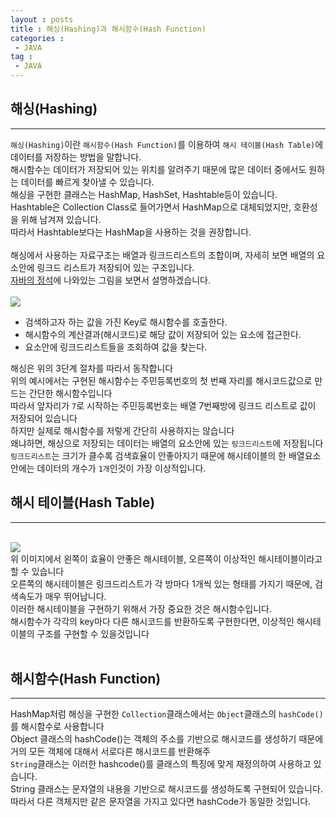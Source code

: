 ```yaml
---
layout : posts
title : 해싱(Hashing)과 해시함수(Hash Function)
categories :
 - JAVA
tag :
 - JAVA
---
```


## __해싱(Hashing)__
---
`해싱(Hashing)`이란 `해시함수(Hash Function)`를 이용하여 `해시 테이블(Hash Table)`에 데이터를 저장하는 방법을 말합니다.
<br>
해시함수는 데이터가 저장되어 있는 위치를 알려주기 때문에 많은 데이터 중에서도 원하는 데이터를 빠르게 찾아낼 수 있습니다.
<br>
해싱을 구현한 클래스는 HashMap, HashSet, Hashtable등이 있습니다.
<br>
Hashtable은 Collection Class로 들어가면서 HashMap으로 대체되었지만, 호환성을 위해 남겨져 있습니다.
<br>
따라서 Hashtable보다는 HashMap을 사용하는 것을 권장합니다.
<br>
<br>
해싱에서 사용하는 자료구조는 배열과 링크드리스트의 조합이며, 자세히 보면
배열의 요소안에 링크드 리스트가 저장되어 있는 구조입니다.
<br>
<a href="https://github.com/castello/javajungsuk3">자바의 정석</a>에 나와있는 그림을 보면서 설명하겠습니다.
<br>
<br>
<img src="https://img1.daumcdn.net/thumb/R800x0/?scode=mtistory2&fname=https%3A%2F%2Ft1.daumcdn.net%2Fcfile%2Ftistory%2F991369475B73F42F0D"> 
<br>

- 검색하고자 하는 값을 가진 Key로 해시함수를 호출한다.
- 해시함수의 계산결과(해시코드)로 해당 값이 저장되어 있는 요소에 접근한다.
- 요소안에 링크드리스트들을 조회하여 값을 찾는다.

해싱은 위의 3단계 절차를 따라서 동작합니다<br>
위의 예시에서는 구현된 해시함수는 주민등록번호의 첫 번째 자리를 해시코드값으로 만드는 간단한 해시함수입니다<br>
따라서 앞자리가 `7`로 시작하는 주민등록번호는 배열 7번째방에 링크드 리스트로 값이 저장되어 있습니다<br>
하지만 실제로 해시함수를 저렇게 간단히 사용하지는 않습니다<br>
왜냐하면, 해싱으로 저장되는 데이터는 배열의 요소안에 있는 `링크드리스트`에 저장됩니다<br>
`링크드리스트`는 크기가 클수록 검색효율이 안좋아지기 때문에 해시테이블의 한 배열요소안에는 데이터의 개수가 `1개`인것이 가장 이상적입니다.<br>

## __해시 테이블(Hash Table)__
---
<br>
<img src="https://user-images.githubusercontent.com/67519366/93203739-df7b3880-f78f-11ea-8d7b-2b0c1b60e3cc.png">
<br>
위 이미지에서 왼쪽이 효율이 안좋은 해시테이블, 오른쪽이 이상적인 해시테이블이라고 할 수 있습니다
<br>
오른쪽의 해시테이블은 링크드리스트가 각 방마다 1개씩 있는 형태를 가지기 때문에, 검색속도가 매우 뛰어납니다.
<br>
이러한 해시테이블을 구현하기 위해서 가장 중요한 것은 해시함수입니다.
<br>
해시함수가 각각의 key마다 다른 해시코드를 반환하도록 구현한다면, 이상적인 해시테이블의 구조를 구현할 수 있을것입니다<br>
<br>

## __해시함수(Hash Function)__
---
HashMap처럼 해싱을 구현한 `Collection`클래스에서는 `Object`클래스의 `hashCode()`를 해시함수로 사용합니다
<br>
Object 클래스의 hashCode()는 객체의 주소를 기반으로 해시코드를 생성하기 때문에 거의 모든 객체에 대해서 서로다른 해시코드를 반환해주
<br>
`String`클래스는 이러한 hashcode()를 클래스의 특징에 맞게 재정의하여 사용하고 있습니다.
<br>
String 클래스는 문자열의 내용을 기반으로 해시코드를 생성하도록 구현되어 있습니다.
<br>
따라서 다른 객체지만 같은 문자열을 가지고 있다면 hashCode가 동일한 것입니다.
<br>






